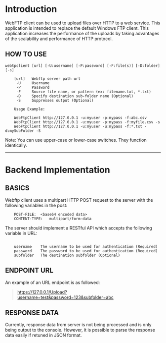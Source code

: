 # Introduction #


WebFTP client can be used to upload files over HTTP to a web service. This application
is intended to replace the default Windows FTP  client. This application increases the performance
of the uploads by taking advantages of the scalability and performance of HTTP protocol.


## HOW TO USE ##
```
webtpclient [url] [-U:username] [-P:password] [-F:file(s)] [-D:folder] [-s]

	[url]	Webftp server path url
	 -U		Username
	 -P		Password
	 -F		Source file name, or pattern (ex: filename.txt, *.txt)
	 -D		Specify destination sub-folder name (Optional)
	 -S		Suppresses output (Optional)
	 
	Usage Example:  

	WebFtpClient http://127.0.0.1 -u:myuser -p:mypass -f:abc.csv
	WebFtpClient http://127.0.0.1 -u:myuser -p:mypass -f:myfile.csv -s
	WebFtpClient http://127.0.0.1 -u:myuser -u:mypass -f:*.txt -d:mySubFolder -S
```

Note: You can use upper-case or lower-case switches. They function identically.


---


# Backend Implementation #

## BASICS ##

Webftp client uses a multipart HTTP POST request to the server with the following variables in the post:
```
	POST-FILE:	<base64 encoded data>
	CONTENT-TYPE:   multipart/form-data
```

The server should implement a RESTful API which accepts the following variable in URL:
```

	username	The username to be used for authentication (Required)
	password	The password to be used for authentication (Required)
	subfolder	The destination subfolder (Optional)

```

## ENDPOINT URL ##

An example of an URL endpoint is as followed:

> https://127.0.0.1/Upload?username=test&password=123&subfolder=abc


## RESPONSE DATA ##

Currently, response data from server is not being processed and is only being output
to the console. However, it is possible to parse the response data easily if retuned in
JSON format.